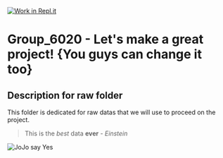 [![Work in Repl.it](https://classroom.github.com/assets/work-in-replit-14baed9a392b3a25080506f3b7b6d57f295ec2978f6f33ec97e36a161684cbe9.svg)](https://classroom.github.com/online_ide?assignment_repo_id=312189&assignment_repo_type=GroupAssignmentRepo)
# Group_6020 - Let's make a great project! {You guys can change it too}

## Description for raw folder
This folder is dedicated for raw datas that we will use to proceed on the project.

> This is the *best* data **ever** - *Einstein*

![JoJo say Yes](https://i.pinimg.com/originals/ce/68/ac/ce68ac827852aec0f097e58d930c2032.gif)

